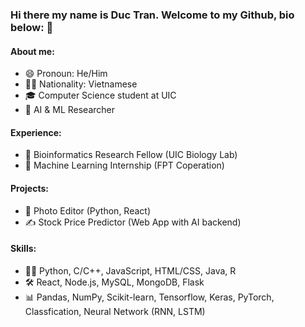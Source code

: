 ### Hi there my name is Duc Tran. Welcome to my Github, bio below: 👋
#### About me:
- 😄 Pronoun: He/Him
- 👨‍💻 Nationality: Vietnamese
- 🎓 Computer Science student at UIC
- 🧠 AI & ML Researcher
#### Experience:
- 🧬 Bioinformatics Research Fellow (UIC Biology Lab)
- 🤖 Machine Learning Internship (FPT Coperation)
#### Projects:
- 📸 Photo Editor (Python, React)
- ✍️ Stock Price Predictor (Web App with AI backend)
#### Skills:
- 👨‍💻 Python, C/C++, JavaScript, HTML/CSS, Java, R
- 🛠️ React, Node.js, MySQL, MongoDB, Flask
- 📊 Pandas, NumPy, Scikit-learn, Tensorflow, Keras, PyTorch, Classfication, Neural Network (RNN, LSTM)

  
